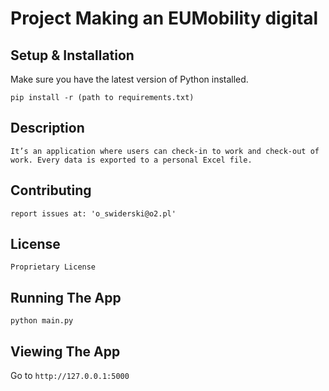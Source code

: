 # Project Making an EUMobility digital

## Setup & Installation

Make sure you have the latest version of Python installed.

```
pip install -r (path to requirements.txt)
```

## Description

```
It’s an application where users can check-in to work and check-out of work. Every data is exported to a personal Excel file.
```

## Contributing

```
report issues at: 'o_swiderski@o2.pl'
```

## License

```
Proprietary License
```

## Running The App

```
python main.py
```

## Viewing The App

Go to `http://127.0.0.1:5000`
